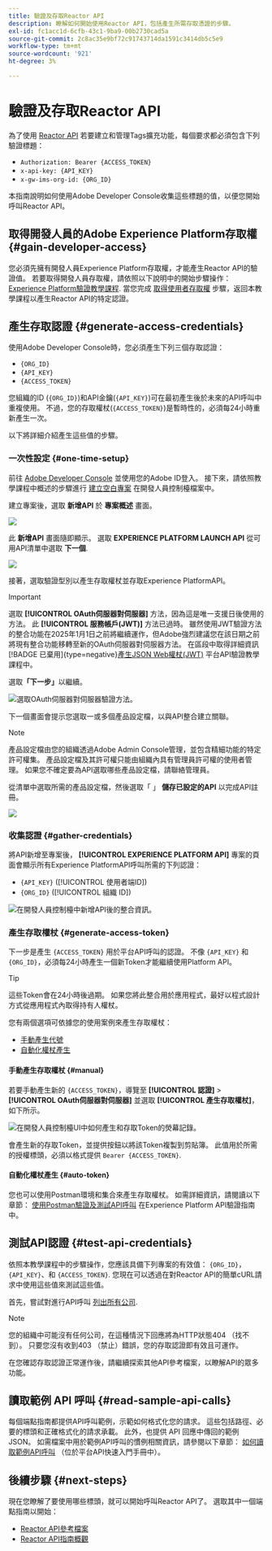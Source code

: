 ```yaml
---
title: 驗證及存取Reactor API
description: 瞭解如何開始使用Reactor API，包括產生所需存取憑證的步驟。
exl-id: fc1acc1d-6cfb-43c1-9ba9-00b2730cad5a
source-git-commit: 2c8ac35e9bf72c91743714da1591c3414db5c5e9
workflow-type: tm+mt
source-wordcount: '921'
ht-degree: 3%

---
```


# 驗證及存取Reactor API

為了使用 [Reactor API](https://developer.adobe.com/experience-platform-apis/references/reactor/) 若要建立和管理Tags擴充功能，每個要求都必須包含下列驗證標題：

* `Authorization: Bearer {ACCESS_TOKEN}`
* `x-api-key: {API_KEY}`
* `x-gw-ims-org-id: {ORG_ID}`

本指南說明如何使用Adobe Developer Console收集這些標題的值，以便您開始呼叫Reactor API。

## 取得開發人員的Adobe Experience Platform存取權 {#gain-developer-access}

您必須先擁有開發人員Experience Platform存取權，才能產生Reactor API的驗證值。 若要取得開發人員存取權，請依照以下說明中的開始步驟操作： [Experience Platform驗證教學課程](/help/landing/api-authentication.md). 當您完成 [取得使用者存取權](/help/landing/api-authentication.md#gain-user-access) 步驟，返回本教學課程以產生Reactor API的特定認證。

## 產生存取認證 {#generate-access-credentials}

使用Adobe Developer Console時，您必須產生下列三個存取認證：

* `{ORG_ID}`
* `{API_KEY}`
* `{ACCESS_TOKEN}`

您組織的ID (`{ORG_ID}`)和API金鑰(`{API_KEY}`)可在最初產生後於未來的API呼叫中重複使用。 不過，您的存取權杖(`{ACCESS_TOKEN}`)是暫時性的，必須每24小時重新產生一次。

以下將詳細介紹產生這些值的步驟。

### 一次性設定 {#one-time-setup}

前往 [Adobe Developer Console](https://www.adobe.com/go/devs_console_ui) 並使用您的Adobe ID登入。 接下來，請依照教學課程中概述的步驟進行 [建立空白專案](https://developer.adobe.com/developer-console/docs/guides/projects/projects-empty/) 在開發人員控制檯檔案中。

建立專案後，選取 **新增API** 於 **專案概述** 畫面。

![](../images/api/getting-started/add-api-button.png)

此 **新增API** 畫面隨即顯示。 選取 **EXPERIENCE PLATFORM LAUNCH API** 從可用API清單中選取 **下一個**.

![](../images/api/getting-started/add-launch-api.png)

接著，選取驗證型別以產生存取權杖並存取Experience PlatformAPI。

>[!IMPORTANT]
>
>選取 **[!UICONTROL OAuth伺服器對伺服器]** 方法，因為這是唯一支援日後使用的方法。 此 **[!UICONTROL 服務帳戶(JWT)]** 方法已過時。 雖然使用JWT驗證方法的整合功能在2025年1月1日之前將繼續運作，但Adobe強烈建議您在該日期之前將現有整合功能移轉至新的OAuth伺服器對伺服器方法。 在區段中取得詳細資訊 [!BADGE 已棄用]{type=negative}[產生JSON Web權杖(JWT)](/help/landing/api-authentication.md#jwt) 平台API驗證教學課程中。

選取&#x200B;**「下一步」**&#x200B;以繼續。

![選取OAuth伺服器對伺服器驗證方法。](/help/tags/images/api/getting-started/oauth-authentication-method.png)

下一個畫面會提示您選取一或多個產品設定檔，以與API整合建立關聯。

>[!NOTE]
>
產品設定檔由您的組織透過Adobe Admin Console管理，並包含精細功能的特定許可權集。 產品設定檔及其許可權只能由組織內具有管理員許可權的使用者管理。 如果您不確定要為API選取哪些產品設定檔，請聯絡管理員。

從清單中選取所需的產品設定檔，然後選取「 」 **儲存已設定的API** 以完成API註冊。

![](../images/api/getting-started/select-product-profile.png)

### 收集認證 {#gather-credentials}

將API新增至專案後， **[!UICONTROL EXPERIENCE PLATFORM API]** 專案的頁面會顯示所有Experience PlatformAPI呼叫所需的下列認證：

* `{API_KEY}` ([!UICONTROL 使用者端ID])
* `{ORG_ID}` ([!UICONTROL 組織 ID])

![在開發人員控制檯中新增API後的整合資訊。](/help/tags/images/api/getting-started/api-integration-information.png)

### 產生存取權杖 {#generate-access-token}

下一步是產生 `{ACCESS_TOKEN}` 用於平台API呼叫的認證。 不像 `{API_KEY}` 和 `{ORG_ID}`，必須每24小時產生一個新Token才能繼續使用Platform API。

>[!TIP]
>
這些Token會在24小時後過期。 如果您將此整合用於應用程式，最好以程式設計方式從應用程式內取得持有人權杖。

您有兩個選項可依據您的使用案例來產生存取權杖：

* [手動產生代號](#manual)
* [自動化權杖產生](#auto-token)

#### 手動產生存取權杖 {#manual}

若要手動產生新的 `{ACCESS_TOKEN}`，導覽至 **[!UICONTROL 認證]** > **[!UICONTROL OAuth伺服器對伺服器]** 並選取 **[!UICONTROL 產生存取權杖]**，如下所示。

![在開發人員控制檯UI中如何產生和存取Token的熒幕記錄。](/help/tags/images/api/getting-started/generate-access-token.gif)

會產生新的存取Token，並提供按鈕以將該Token複製到剪貼簿。 此值用於所需的授權標頭，必須以格式提供 `Bearer {ACCESS_TOKEN}`.

#### 自動化權杖產生 {#auto-token}

您也可以使用Postman環境和集合來產生存取權杖。 如需詳細資訊，請閱讀以下章節： [使用Postman驗證及測試API呼叫](/help/landing/api-authentication.md#use-postman) 在Experience Platform API驗證指南中。

## 測試API認證 {#test-api-credentials}

依照本教學課程中的步驟操作，您應該具備下列專案的有效值： `{ORG_ID}`， `{API_KEY}`、和 `{ACCESS_TOKEN}`. 您現在可以透過在對Reactor API的簡單cURL請求中使用這些值來測試這些值。

首先，嘗試對進行API呼叫 [列出所有公司](./endpoints/companies.md#list).

>[!NOTE]
>
您的組織中可能沒有任何公司，在這種情況下回應將為HTTP狀態404 （找不到）。 只要您沒有收到403 （禁止）錯誤，您的存取認證即有效且可運作。

在您確認存取認證正常運作後，請繼續探索其他API參考檔案，以瞭解API的眾多功能。

## 讀取範例 API 呼叫 {#read-sample-api-calls}

每個端點指南都提供API呼叫範例，示範如何格式化您的請求。 這些包括路徑、必要的標頭和正確格式化的請求承載。 此外，也提供 API 回應中傳回的範例 JSON。 如需檔案中用於範例API呼叫的慣例相關資訊，請參閱以下章節： [如何讀取範例API呼叫](../../landing/api-guide.md#sample-api) （位於平台API快速入門手冊中）。

## 後續步驟 {#next-steps}

現在您瞭解了要使用哪些標頭，就可以開始呼叫Reactor API了。 選取其中一個端點指南以開始：

* [Reactor API參考檔案](https://developer.adobe.com/experience-platform-apis/references/reactor/)
* [Reactor API指南概觀](/help/tags/api/overview.md)
